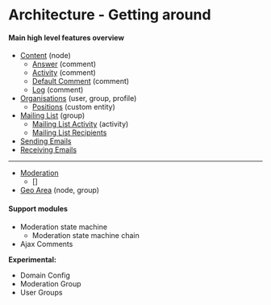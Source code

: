 # Architecture - Getting around

#### Main high level features overview

- [Content](02_Development/03_Architecture/content.md) (node)
  - [Answer](02_Development/03_Architecture/answer_comment.md) (comment)
  - [Activity](02_Development/03_Architecture/activity_comment.md) (comment)
  - [Default Comment](02_Development/03_Architecture/default_comment.md) (comment)
  - [Log](02_Development/03_Architecture/log_comment.md) (comment)
- [Organisations](02_Development/03_Architecture/organisations.md) (user, group, profile)
   - [Positions](02_Development/03_Architecture/positions.md) (custom entity)
- [Mailing List](02_Development/03_Architecture/mailing_list.md) (group)
  - [Mailing List Activity](02_Development/03_Architecture/mailing_list_activity.md) (activity)
  - [Mailing List Recipients](02_Development/03_Architecture/mailing_list_recipients.md)
- [Sending Emails](02_Development/03_Architecture/sending_emails.md)
- [Receiving Emails](02_Development/03_Architecture/recieving_emails.md)
--------------------------------------------------------
- [Moderation](02_Development/03_Architecture/moderation.md)
  - []
- [Geo Area](02_Development/03_Architecture/geoarea.md) (node, group)

#### Support modules

- Moderation state machine
  - Moderation state machine chain
- Ajax Comments


**Experimental:**
- Domain Config
- Moderation Group
- User Groups
